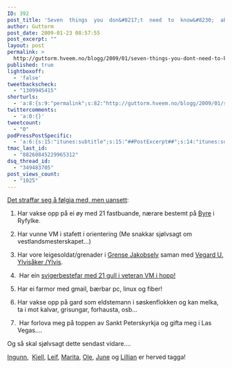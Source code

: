 ```yaml
---
ID: 392
post_title: 'Seven  things  you  don&#8217;t  need  to  know&#8230;  about  me!'
author: Guttorm
post_date: 2009-01-23 08:57:55
post_excerpt: ""
layout: post
permalink: >
  http://guttorm.hveem.no/blogg/2009/01/seven-things-you-dont-need-to-know-about-me/
published: true
lightboxoff:
  - 'false'
tweetbackscheck:
  - "1309945415"
shorturls:
  - 'a:8:{s:9:"permalink";s:82:"http://guttorm.hveem.no/blogg/2009/01/seven-things-you-dont-need-to-know-about-me/";s:7:"tinyurl";s:25:"http://tinyurl.com/afbb8y";s:4:"isgd";s:17:"http://is.gd/gVIJ";s:5:"bitly";s:18:"http://bit.ly/EZb0";s:5:"snipr";s:22:"http://snipr.com/al0mt";s:5:"snurl";s:22:"http://snurl.com/al0mt";s:7:"snipurl";s:24:"http://snipurl.com/al0mt";s:4:"trim";s:17:"http://tr.im/bz69";}'
twittercomments:
  - 'a:0:{}'
tweetcount:
  - "0"
podPressPostSpecific:
  - 'a:6:{s:15:"itunes:subtitle";s:15:"##PostExcerpt##";s:14:"itunes:summary";s:15:"##PostExcerpt##";s:15:"itunes:keywords";s:17:"##WordPressCats##";s:13:"itunes:author";s:10:"##Global##";s:15:"itunes:explicit";s:2:"No";s:12:"itunes:block";s:2:"No";}'
tmac_last_id:
  - "88260845229965312"
dsq_thread_id:
  - "349483705"
post_views_count:
  - "1025"
---
```

<a href="http://ikt-diginalet.blogspot.com/2009/01/seven-things-you-dont-need-to-knowabout.html" target="_blank">Det straffar seg å følgja med, men uansett</a>:

1. Har vakse opp på ei øy med 21 fastbuande, nærare bestemt på <a href="http://maps.google.com/maps?f=q&amp;source=s_q&amp;hl=no&amp;geocode=&amp;q=byre&amp;sll=37.0625,-95.677068&amp;sspn=50.111473,61.611328&amp;ie=UTF8&amp;ll=59.15622,6.022568&amp;spn=0.127791,0.240669&amp;z=12&amp;iwloc=addr" target="_blank">Byre</a> i Ryfylke.

2. Har vunne VM i stafett i orientering (Me snakkar sjølvsagt om vestlandsmesterskapet...)

3. Har vore leigesoldat/grenader i <a href="http://maps.google.com/maps?f=q&amp;source=s_q&amp;hl=no&amp;geocode=&amp;q=grense+jakobselv&amp;sll=59.15622,5.961456&amp;sspn=0.127791,0.371132&amp;ie=UTF8&amp;ll=69.778002,30.857849&amp;spn=0.689276,2.969055&amp;z=9&amp;iwloc=addr" target="_blank">Grense Jakobselv</a> saman med <a href="http://ylvis.com/">Vegard U. Ylvisåker /Ylvis</a>.

4.  Har ein <a href="http://www.sandnesil.no//index.php?option=com_content&amp;task=view&amp;id=173">svigerbestefar med 21 gull i veteran VM i hopp!</a>

5. Har ei farmor med gmail, bærbar pc, linux og fiber!

6. Har vakse opp på gard som eldstemann i søskenflokken og kan melka, ta i mot kalvar, grisungar, forhausta, osb...

7.  Har forlova meg på toppen av Sankt Peterskyrkja og gifta meg i Las Vegas....

Og så skal sjølvsagt dette sendast vidare....

<a href="http://tanketraader-ingunn.blogspot.com/">Ingunn</a>,  <a href="http://kjmork.blogspot.com/">Kjell</a>, <a href="http://leifh.blogspot.com/" target="_blank">Leif</a>, <a href="http://lektoraksnes.blogspot.com/">Marita</a>, <a href="http://www.ojrosten.com" target="_blank">Ole</a>, <a href="http://junebre.blogspot.com/" target="_blank">June</a> og <a href="http://nullpunktet.blogspot.com/" target="_blank">Lillian</a> er herved tagga!